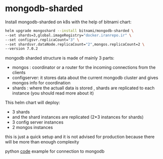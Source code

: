 # mongodb-sharded

Install mongodb-sharded on k8s with the help of bitnami chart:   

```bash
helm upgrade mongoshard --install bitnami/mongodb-sharded \
--set shards=3,global.imageRegistry="docker.iranrepo.ir" \
--set configsvr.replicaCount="3" \
--set shardsvr.dataNode.replicaCount="2",mongos.replicaCount=2 \
--version 7.0.2
```

mongodb sharded structure is made of mainly 3 parts:

* mongos : coordinator or a router for the incoming connections from the clients
* configserver: it stores data about the current mongodb cluster and gives mongos info for coordination
* shards : where the actuall data is stored , shards are replicated to each instance (you should read more about it)

This helm chart will deploy:

* 3 shards 
* and the shard instances are replicated (2*3 instances for shards)
* 3 config server instances
* 2 mongos instances

this is just a quick setup and it is not advised for production because there will be more than enough complexity

python [code](app.py) example for connection to mongodb
